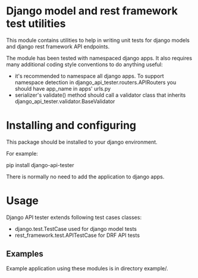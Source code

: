 
Django model and rest framework test utilities
==============================================

This module contains utilities to help in writing unit tests for django
models and django rest framework API endpoints.

The module has been tested with namespaced django apps. It also requires many
additional coding style conventions to do anything useful:

- it's recommended to namespace all django apps. To support namespace detection
  in django_api_tester.routers.APIRouters you should have app_name in apps' urls.py
- serializer's validate() method should call a validator class that inherits
  django_api_tester.validator.BaseValidator

Installing and configuring
==========================

This package should be installed to your django environment.

For example:

pip install django-api-tester

There is normally no need to add the application to django apps.

Usage
=====

Django API tester extends following test cases classes:

- django.test.TestCase used for django model tests
- rest_framework.test.APITestCase for DRF API tests

Examples
--------

Example application using these modules is in directory example/.
